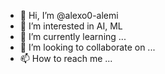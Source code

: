 - 👋 Hi, I’m @alexo0-alemi
- 👀 I’m interested in AI, ML
- 🌱 I’m currently learning ...
- 💞️ I’m looking to collaborate on ...
- 📫 How to reach me ...

<!---
alexo0-alemi/alexo0-alemi is a ✨ special ✨ repository because its `README.md` (this file) appears on your GitHub profile.
You can click the Preview link to take a look at your changes.
--->
